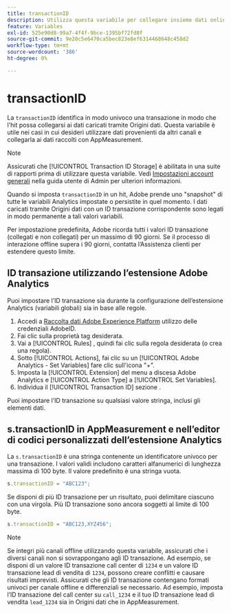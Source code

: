 ```yaml
---
title: transactionID
description: Utilizza questa variabile per collegare insieme dati online e offline.
feature: Variables
exl-id: 525e90d8-99a7-4f4f-9bce-1395bf72fd8f
source-git-commit: 9e20c5e6470ca5bec823e8ef6314468648c458d2
workflow-type: tm+mt
source-wordcount: '386'
ht-degree: 0%

---
```


# transactionID

La `transactionID` identifica in modo univoco una transazione in modo che l&#39;hit possa collegarsi ai dati caricati tramite Origini dati. Questa variabile è utile nei casi in cui desideri utilizzare dati provenienti da altri canali e collegarla ai dati raccolti con AppMeasurement.

>[!NOTE]
>
>Assicurati che [!UICONTROL Transaction ID Storage] è abilitata in una suite di rapporti prima di utilizzare questa variabile. Vedi [Impostazioni account generali](/help/admin/admin/general-acct-settings-admin.md) nella guida utente di Admin per ulteriori informazioni.

Quando si imposta `transactionID` in un hit, Adobe prende uno &quot;snapshot&quot; di tutte le variabili Analytics impostate o persistite in quel momento. I dati caricati tramite Origini dati con un ID transazione corrispondente sono legati in modo permanente a tali valori variabili.

Per impostazione predefinita, Adobe ricorda tutti i valori ID transazione (collegati e non collegati) per un massimo di 90 giorni. Se il processo di interazione offline supera i 90 giorni, contatta l’Assistenza clienti per estendere questo limite.

## ID transazione utilizzando l’estensione Adobe Analytics

Puoi impostare l’ID transazione sia durante la configurazione dell’estensione Analytics (variabili globali) sia in base alle regole.

1. Accedi a [Raccolta dati Adobe Experience Platform](https://experience.adobe.com/data-collection) utilizzo delle credenziali AdobeID.
2. Fai clic sulla proprietà tag desiderata.
3. Vai a [!UICONTROL Rules] , quindi fai clic sulla regola desiderata (o crea una regola).
4. Sotto [!UICONTROL Actions], fai clic su un [!UICONTROL Adobe Analytics - Set Variables] fare clic sull&#39;icona &quot;+&quot;.
5. Imposta la [!UICONTROL Extension] del menu a discesa Adobe Analytics e [!UICONTROL Action Type] a [!UICONTROL Set Variables].
6. Individua il [!UICONTROL Transaction ID] sezione .

Puoi impostare l’ID transazione su qualsiasi valore stringa, inclusi gli elementi dati.

## s.transactionID in AppMeasurement e nell’editor di codici personalizzati dell’estensione Analytics

La `s.transactionID` è una stringa contenente un identificatore univoco per una transazione. I valori validi includono caratteri alfanumerici di lunghezza massima di 100 byte. Il valore predefinito è una stringa vuota.

```js
s.transactionID = "ABC123";
```

Se disponi di più ID transazione per un risultato, puoi delimitare ciascuno con una virgola. Più ID transazione sono ancora soggetti al limite di 100 byte.

```js
s.transactionID = "ABC123,XYZ456";
```

>[!NOTE]
>
>Se integri più canali offline utilizzando questa variabile, assicurati che i diversi canali non si sovrappongano agli ID transazione. Ad esempio, se disponi di un valore ID transazione call center di `1234` e un valore ID transazione lead di vendita di `1234`, possono creare conflitti e causare risultati imprevisti. Assicurati che gli ID transazione contengano formati univoci per canale offline e differenziali se necessario. Ad esempio, imposta l’ID transazione del call center su `call_1234` e il tuo ID transazione lead di vendita `lead_1234` sia in Origini dati che in AppMeasurement.
